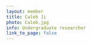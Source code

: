```yaml
---
layout: member
title: Caleb Ji
photo: Caleb.jpg
info: Undergraduate researcher
link_to_page: false
---
```

